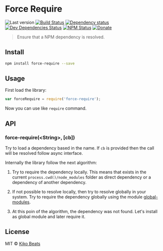 # Force Require

![Last version](https://img.shields.io/github/tag/Kikobeats/parse-json.svg?style=flat-square)
[![Build Status](http://img.shields.io/travis/Kikobeats/force-require/master.svg?style=flat-square)](https://travis-ci.org/Kikobeats/force-require)
[![Dependency status](http://img.shields.io/david/Kikobeats/force-require.svg?style=flat-square)](https://david-dm.org/Kikobeats/force-require)
[![Dev Dependencies Status](http://img.shields.io/david/dev/Kikobeats/force-require.svg?style=flat-square)](https://david-dm.org/Kikobeats/force-require#info=devDependencies)
[![NPM Status](http://img.shields.io/npm/dm/force-require.svg?style=flat-square)](https://www.npmjs.org/package/force-require)
[![Donate](https://img.shields.io/badge/donate-paypal-blue.svg?style=flat-square)](https://paypal.me/kikobeats)

> Ensure that a NPM dependency is resolved.

## Install

```bash
npm install force-require --save
```

## Usage

First load the library:

```js
var forceRequire = require('force-require');
```
Now you can use like `require` command.

## API

### force-require(&lt;String&gt;, [cb])

Try to load a dependency based in the name. If `cb` is provided then the call will be resolved follow async interface.

Internally the library follow the next algorithm:

1) Try to require the dependency locally. This means that exists in the current `process.cwd()/node_modules` folder
as direct dependency or a dependency of another dependency.

2) If not possible to resolve locally, then try to resolve globally in your system. Try to require the dependency globally
using the module [global-modules](https://github.com/jonschlinkert/global-modules).

3) At this poin of the algorithm, the dependency was not found. Let's install as global module and later require it.

## License

MIT © [Kiko Beats](http://kikobeats.com)
